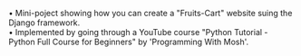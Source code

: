 • Mini-poject showing how you can create a "Fruits-Cart" website suing the Django framework.<br> 
• Implemented by going through a YouTube course "Python Tutorial - Python Full Course for Beginners" by 'Programming With Mosh'. 
